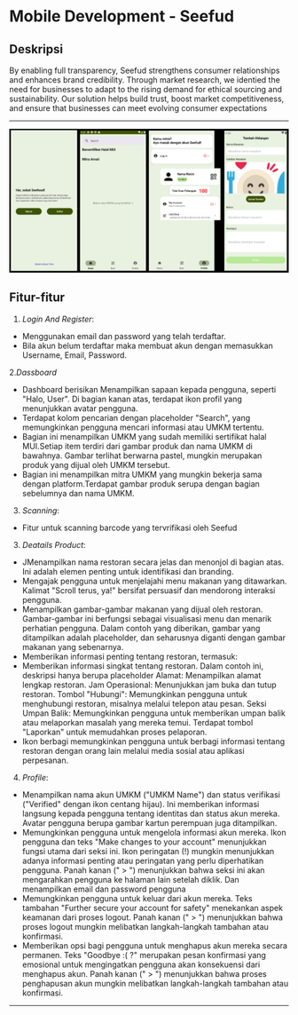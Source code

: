 # Mobile Development - Seefud

## Deskripsi
By enabling full transparency, Seefud strengthens consumer relationships and enhances brand credibility. Through market research, we identied the need for businesses to adapt to the rising demand for ethical sourcing and sustainability. Our solution helps build trust, boost market competitiveness, and ensure that businesses can meet evolving consumer expectations

---
![alt text](https://github.com/NeiNay/Seefud-MD/blob/home/app/src/main/java/com/seefud/seefud/ui/img.png)
## Fitur-fitur
1. *Login And Register*:

- Menggunakan email dan password yang telah terdaftar.
- Bila akun belum terdaftar maka membuat akun dengan memasukkan Username, Email, Password.

2.*Dassboard*

- Dashboard berisikan Menampilkan sapaan kepada pengguna, seperti "Halo, User".
Di bagian kanan atas, terdapat ikon profil yang menunjukkan avatar pengguna.
- Terdapat kolom pencarian dengan placeholder "Search", yang memungkinkan pengguna mencari informasi atau UMKM tertentu.
- Bagian ini menampilkan UMKM yang sudah memiliki sertifikat halal MUI.Setiap item terdiri dari gambar produk dan nama UMKM di bawahnya. Gambar terlihat berwarna pastel, mungkin merupakan produk yang dijual oleh UMKM tersebut.
- Bagian ini menampilkan mitra UMKM yang mungkin bekerja sama dengan platform.Terdapat gambar produk serupa dengan bagian sebelumnya dan nama UMKM.
  
3. *Scanning*:

- Fitur untuk scanning barcode yang tervrifikasi oleh Seefud

3. *Deatails Product*:

- JMenampilkan nama restoran secara jelas dan menonjol di bagian atas. Ini adalah elemen penting untuk identifikasi dan branding.
- Mengajak pengguna untuk menjelajahi menu makanan yang ditawarkan. Kalimat "Scroll terus, ya!" bersifat persuasif dan mendorong interaksi pengguna.
- Menampilkan gambar-gambar makanan yang dijual oleh restoran. Gambar-gambar ini berfungsi sebagai visualisasi menu dan menarik perhatian pengguna. Dalam contoh yang diberikan, gambar yang ditampilkan adalah placeholder, dan seharusnya diganti dengan gambar makanan yang sebenarnya.
- Memberikan informasi penting tentang restoran, termasuk:
- Memberikan informasi singkat tentang restoran. Dalam contoh ini, deskripsi hanya berupa placeholder
Alamat: Menampilkan alamat lengkap restoran.
Jam Operasional: Menunjukkan jam buka dan tutup restoran.
Tombol "Hubungi": Memungkinkan pengguna untuk menghubungi restoran, misalnya melalui telepon atau pesan.
Seksi Umpan Balik: Memungkinkan pengguna untuk memberikan umpan balik atau melaporkan masalah yang mereka temui. Terdapat tombol "Laporkan" untuk memudahkan proses pelaporan.
- Ikon berbagi memungkinkan pengguna untuk berbagi informasi tentang restoran dengan orang lain melalui media sosial atau aplikasi perpesanan.

4. *Profile*:

- Menampilkan nama akun UMKM ("UMKM Name") dan status verifikasi ("Verified" dengan ikon centang hijau). Ini memberikan informasi langsung kepada pengguna tentang identitas dan status akun mereka. Avatar pengguna berupa gambar kartun perempuan juga ditampilkan.
- Memungkinkan pengguna untuk mengelola informasi akun mereka. Ikon pengguna dan teks "Make changes to your account" menunjukkan fungsi utama dari seksi ini. Ikon peringatan (!) mungkin menunjukkan adanya informasi penting atau peringatan yang perlu diperhatikan pengguna. Panah kanan (" > ") menunjukkan bahwa seksi ini akan mengarahkan pengguna ke halaman lain setelah diklik. Dan menampilkan email dan password pengguna
- Memungkinkan pengguna untuk keluar dari akun mereka. Teks tambahan "Further secure your account for safety" menekankan aspek keamanan dari proses logout. Panah kanan (" > ") menunjukkan bahwa proses logout mungkin melibatkan langkah-langkah tambahan atau konfirmasi.
- Memberikan opsi bagi pengguna untuk menghapus akun mereka secara permanen. Teks "Goodbye :( ?" merupakan pesan konfirmasi yang emosional untuk mengingatkan pengguna akan konsekuensi dari menghapus akun. Panah kanan (" > ") menunjukkan bahwa proses penghapusan akun mungkin melibatkan langkah-langkah tambahan atau konfirmasi.

---

